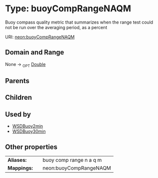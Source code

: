 
# Type: buoyCompRangeNAQM


Buoy compass quality metric that summarizes when the range test could not be run over the averaging period, as a percent

URI: [neon:buoyCompRangeNAQM](https://data.neonscience.org/buoyCompRangeNAQM)


## Domain and Range

None ->  <sub>OPT</sub> [Double](types/Double.md)

## Parents


## Children


## Used by

 * [WSDBuoy2min](WSDBuoy2min.md)
 * [WSDBuoy30min](WSDBuoy30min.md)

## Other properties

|  |  |  |
| --- | --- | --- |
| **Aliases:** | | buoy comp range n a q m |
| **Mappings:** | | neon:buoyCompRangeNAQM |

